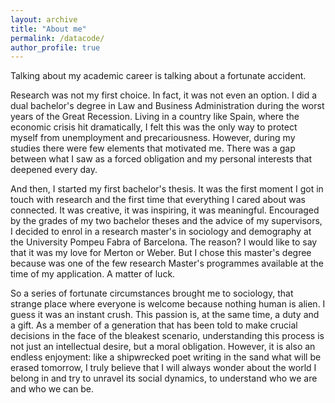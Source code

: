 ```yaml
---
layout: archive
title: "About me"
permalink: /datacode/
author_profile: true
---
```


Talking about my academic career is talking about a fortunate accident.

Research was not my first choice. In fact, it was not even an option. I did a dual bachelor's degree in Law and Business Administration during the worst years of the Great Recession. Living in a country like Spain, where the economic crisis hit dramatically, I felt this was the only way to protect myself from unemployment and precariousness. However, during my studies there were few elements that motivated me. There was a gap between what I saw as a forced obligation and my personal interests that deepened every day.

And then, I started my first bachelor's thesis. It was the first moment I got in touch with research and the first time that everything I cared about was connected. It was creative, it was inspiring, it was meaningful. Encouraged by the grades of my two bachelor theses and the advice of my supervisors, I decided to enrol in a research master's in sociology and demography at the University Pompeu Fabra of Barcelona. The reason? I would like to say that it was my love for Merton or Weber. But I chose this master's degree because was one of the few research Master's programmes available at the time of my application. A matter of luck.

So a series of fortunate circumstances brought me to sociology, that strange place where everyone is welcome because nothing human is alien. I guess it was an instant crush. This passion is, at the same time, a duty and a gift. As a member of a generation that has been told to make crucial decisions in the face of  the bleakest scenario, understanding this process is not just an intellectual desire, but a moral obligation. However, it is also an endless enjoyment: like a shipwrecked poet writing in the sand what will be erased tomorrow, I truly believe that I will always wonder about the world I belong in and try to unravel its social dynamics, to understand who we are and who we can be.
